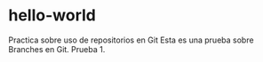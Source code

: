 # hello-world
Practica sobre uso de repositorios en Git
Esta es una prueba sobre Branches en Git. Prueba 1.
